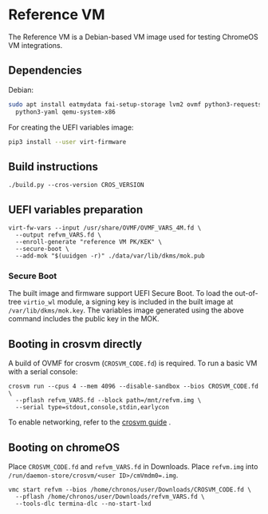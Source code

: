 # Reference VM

The Reference VM is a Debian-based VM image used for testing ChromeOS VM
integrations.

## Dependencies

Debian:

```sh
sudo apt install eatmydata fai-setup-storage lvm2 ovmf python3-requests \
  python3-yaml qemu-system-x86
```

For creating the UEFI variables image:

```sh
pip3 install --user virt-firmware
```

## Build instructions

```
./build.py --cros-version CROS_VERSION
```

## UEFI variables preparation

```
virt-fw-vars --input /usr/share/OVMF/OVMF_VARS_4M.fd \
  --output refvm_VARS.fd \
  --enroll-generate "reference VM PK/KEK" \
  --secure-boot \
  --add-mok "$(uuidgen -r)" ./data/var/lib/dkms/mok.pub
```

### Secure Boot

The built image and firmware support UEFI Secure Boot. To load the out-of-tree
`virtio_wl` module, a signing key is included in the built image at
`/var/lib/dkms/mok.key`. The variables image generated using the above command
includes the public key in the MOK.

## Booting in crosvm directly

A build of OVMF for crosvm (`CROSVM_CODE.fd`) is required. To run a basic VM
with a serial console:

```
crosvm run --cpus 4 --mem 4096 --disable-sandbox --bios CROSVM_CODE.fd \
  --pflash refvm_VARS.fd --block path=/mnt/refvm.img \
  --serial type=stdout,console,stdin,earlycon
```

To enable networking, refer to the
[crosvm guide](https://crosvm.dev/book/running_crosvm/example_usage.html#add-networking-support)
.

## Booting on chromeOS

Place `CROSVM_CODE.fd` and `refvm_VARS.fd` in Downloads. Place `refvm.img` into
`/run/daemon-store/crosvm/<user ID>/cmVmdm0=.img`.

```
vmc start refvm --bios /home/chronos/user/Downloads/CROSVM_CODE.fd \
  --pflash /home/chronos/user/Downloads/refvm_VARS.fd \
  --tools-dlc termina-dlc --no-start-lxd
```
